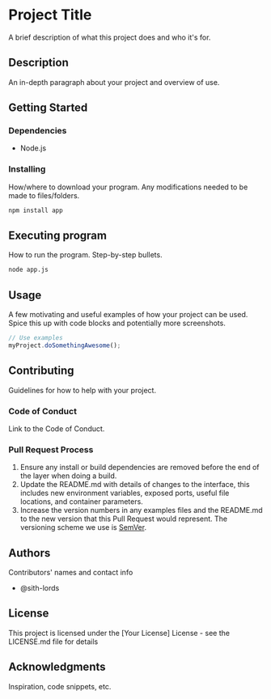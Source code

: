 # Project Title

A brief description of what this project does and who it's for.

## Description

An in-depth paragraph about your project and overview of use.

## Getting Started

### Dependencies

- Node.js

### Installing

How/where to download your program. Any modifications needed to be made to files/folders.

```bash
npm install app
```

## Executing program

How to run the program. Step-by-step bullets.

```bash
node app.js
```

## Usage

A few motivating and useful examples of how your project can be used. Spice this up with code blocks and potentially more screenshots.

```javascript
// Use examples
myProject.doSomethingAwesome();
```

## Contributing

Guidelines for how to help with your project.

### Code of Conduct

Link to the Code of Conduct.

### Pull Request Process

1. Ensure any install or build dependencies are removed before the end of the layer when doing a build.
2. Update the README.md with details of changes to the interface, this includes new environment variables, exposed ports, useful file locations, and container parameters.
3. Increase the version numbers in any examples files and the README.md to the new version that this Pull Request would represent. The versioning scheme we use is [SemVer](http://semver.org/).

## Authors

Contributors' names and contact info
- @sith-lords

## License

This project is licensed under the [Your License] License - see the LICENSE.md file for details

## Acknowledgments

Inspiration, code snippets, etc.
